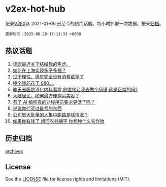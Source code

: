 # v2ex-hot-hub

 记录[V2EX](https://www.v2ex.com/)从 2021-01-06 日至今的热门话题。每小时抓取一次数据，按天[归档](archives)。

`更新时间：2025-06-28 17:11:33 +0800`

## 热议话题

1. [谈谈最近关于结婚我的焦虑。](https://www.v2ex.com/t/1141516)
1. [如何在上海实现多子多福？](https://www.v2ex.com/t/1141563)
1. [过于理性，感觉完全没有消费欲望了](https://www.v2ex.com/t/1141638)
1. [换个锁芯花了 680....](https://www.v2ex.com/t/1141559)
1. [昨天去医院消化内科看病,他直接让我去做个肠镜,这是正常的吗?](https://www.v2ex.com/t/1141639)
1. [大陆居民，如何最方便购买美股？](https://www.v2ex.com/t/1141518)
1. [有了 AI 编程真的对程序员要求更低了吗？](https://www.v2ex.com/t/1141594)
1. [说说你们买过最亏的东西](https://www.v2ex.com/t/1141643)
1. [公司里大批量的人集中跑路是啥情况？](https://www.v2ex.com/t/1141592)
1. [如果你有钱了 想回农村躺平 你想种什么农作物](https://www.v2ex.com/t/1141547)

## 历史归档

[archives](archives)

## License

See the [LICENSE](LICENSE) file for license rights and limitations (MIT).
